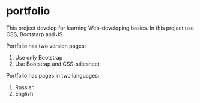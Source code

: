 # portfolio

This project develop for learning Web-developing basics. In this project use CSS, Bootstarp and JS.

Portfolio has two version pages:
1) Use only Bootstrap
2) Use Bootstrap and CSS-stilesheet

Portfolio has pages in two languages:
1) Russian
2) English
